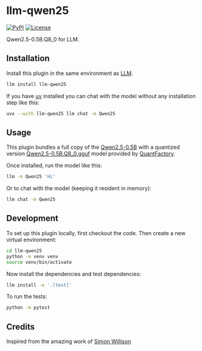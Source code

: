 # llm-qwen25

[![PyPI](https://img.shields.io/pypi/v/llm-qwen25.svg)](https://pypi.org/project/llm-qwen25/)
[![License](https://img.shields.io/badge/license-Apache%202.0-blue.svg)](https://github.com/ajayarunachalam/llm-qwen25/blob/main/LICENSE)

Qwen2.5-0.5B.Q8_0 for LLM. 

## Installation

Install this plugin in the same environment as [LLM](https://llm.datasette.io/).
```bash
llm install llm-qwen25
```
If you have [uv](https://github.com/astral-sh/uv) installed you can chat with the model without any installation step like this:
```bash
uvx --with llm-qwen25 llm chat -m Qwen25
```
## Usage

This plugin bundles a full copy of the [Qwen2.5-0.5B](https://huggingface.co/Qwen/Qwen2.5-0.5B) with a quantized version [Qwen2.5-0.5B.Q8_0.gguf](https://huggingface.co/QuantFactory/Qwen2.5-0.5B-GGUF) model provided by [QuantFactory](https://huggingface.co/QuantFactory).

Once installed, run the model like this:
```bash
llm -m Qwen25 'Hi'
```
Or to chat with the model (keeping it resident in memory):
```bash
llm chat -m Qwen25
```

## Development

To set up this plugin locally, first checkout the code. Then create a new virtual environment:
```bash
cd llm-qwen25
python -m venv venv
source venv/bin/activate
```
Now install the dependencies and test dependencies:
```bash
llm install -e '.[test]'
```
To run the tests:
```bash
python -m pytest
```

## Credits
Inspired from the amazing work of [Simon Willison](https://github.com/simonw)
